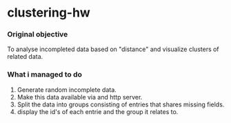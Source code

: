 # clustering-hw

### Original objective
To analyse incompleted data based on "distance" and visualize clusters of related data.

### What i managed to do
1. Generate random incomplete data.
2. Make this data available via and http server.
3. Split the data into groups consisting of entries that shares missing fields.
4. display the id's of each entrie and the group it relates to.
